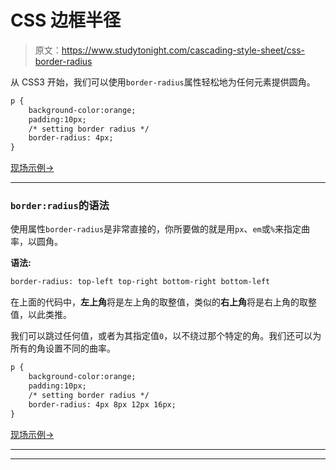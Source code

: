 # CSS 边框半径

> 原文：<https://www.studytonight.com/cascading-style-sheet/css-border-radius>

从 CSS3 开始，我们可以使用`border-radius`属性轻松地为任何元素提供圆角。

```html
p {
    background-color:orange;
    padding:10px;
    /* setting border radius */
    border-radius: 4px;
}
```

[现场示例→](/code/playground/web?file=css-border_radius_1)

* * *

### `border:radius`的语法

使用属性`border-radius`是非常直接的，你所要做的就是用`px`、`em`或`%`来指定曲率，以圆角。

**语法:**

```html
border-radius: top-left top-right bottom-right bottom-left
```

在上面的代码中，**左上角**将是左上角的取整值，类似的**右上角**将是右上角的取整值，以此类推。

我们可以跳过任何值，或者为其指定值`0`，以不绕过那个特定的角。我们还可以为所有的角设置不同的曲率。

```html
p {
    background-color:orange;
    padding:10px;
    /* setting border radius */
    border-radius: 4px 8px 12px 16px;
}
```

[现场示例→](/code/playground/web?file=css-border_radius_2)

* * *

* * *